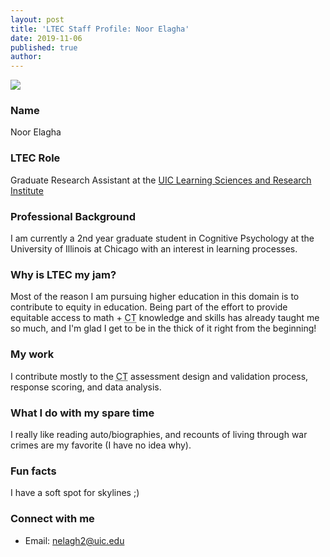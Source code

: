 ```yaml
---
layout: post
title: 'LTEC Staff Profile: Noor Elagha'
date: 2019-11-06
published: true
author:
---
```


<img src="{{ site.images }}blog/2019-11-06-staff-profile-noor-elagha.jpg" class="post-main-image-right">

### Name ###

Noor Elagha

### LTEC Role ###

Graduate Research Assistant at the [UIC Learning Sciences and Research Institute](https://lsri.uic.edu)

### Professional Background ###

I am currently a 2nd year graduate student in Cognitive Psychology at the University of Illinois at Chicago with an interest in learning processes.

<!--excerpt-->

### Why is LTEC my jam? ###

Most of the reason I am pursuing higher education in this domain is to contribute to equity in education. Being part of the effort to provide equitable access to math + <abbr title="Computational Thinking">CT</abbr> knowledge and skills has already taught me so much, and I'm glad I get to be in the thick of it right from the beginning!

### My work ###

I contribute mostly to the <abbr title="Computational Thinking">CT</abbr> assessment design and validation process, response scoring, and data analysis.

### What I do with my spare time ###

I really like reading auto/biographies, and recounts of living through war crimes are my favorite (I have no idea why).

### Fun facts ###

I have a soft spot for skylines ;)

### Connect with me ###

* Email: [nelagh2@uic.edu](mailto:nelagh2@uic.edu)
